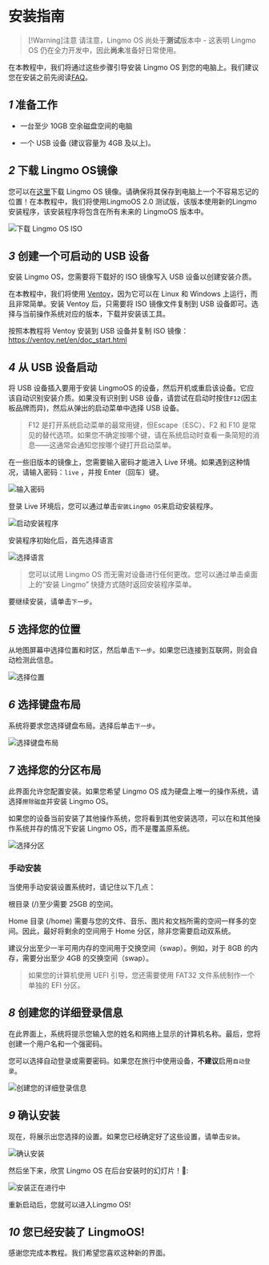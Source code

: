 # 安装指南

> [!Warning]注意
> 请注意，Lingmo OS 尚处于**测试**版本中 - 这表明 Lingmo OS 仍在全力开发中，因此**尚未**准备好日常使用。

在本教程中，我们将通过这些步骤引导安装 Lingmo OS 到您的电脑上。我们建议您在安装之前先阅读[FAQ](faq)。

## *1* 准备工作

- 一台至少 10GB 空余磁盘空间的电脑

- 一个 USB 设备 (建议容量为 4GB 及以上)。

## *2* 下载 Lingmo OS镜像

您可以在[这里](https://lingmo.org/download)下载 Lingmo OS 镜像。请确保将其保存到电脑上一个不容易忘记的位置！在本教程中，我们将使用LingmoOS 2.0 测试版，该版本使用新的Lingmo 安装程序，该安装程序将包含在所有未来的 LingmoOS 版本中。

![下载 Lingmo OS ISO](../assets/installation-guide/1.webp)

## *3* 创建一个可启动的 USB 设备

安装 Lingmo OS，您需要将下载好的 ISO 镜像写入 USB 设备以创建安装介质。

在本教程中，我们将使用 [Ventoy](https://ventoy.net)，因为它可以在  Linux 和 Windows 上运行，而且非常简单。安装 Ventoy 后，只需要将 ISO 镜像文件复制到 USB 设备即可。选择与当前操作系统对应的版本，下载并安装该工具。

按照本教程将 Ventoy 安装到 USB 设备并复制 ISO 镜像：<https://ventoy.net/en/doc_start.html>

## *4* 从 USB 设备启动

将 USB 设备插入要用于安装 LingmoOS 的设备，然后开机或重启该设备。它应该自动识别安装介质。如果没有识别到 USB 设备，请尝试在启动时按住`F12`(因主板品牌而异)，然后从弹出的启动菜单中选择 USB 设备。

> F12 是打开系统启动菜单的最常用键，但Escape（ESC）、F2 和 F10 是常见的替代选项。如果您不确定按哪个键，请在系统启动时查看一条简短的消息——这通常会通知您按哪个键打开启动菜单。

在一些旧版本的镜像上，您需要输入密码才能进入 Live 环境。如果遇到这种情况，请输入密码：`live` ，并按 Enter（回车）键。

![输入密码](../assets/installation-guide/4.webp)

登录 Live 环境后，您可以通过单击`安装Lingmo OS`来启动安装程序。

![启动安装程序](../assets/installation-guide/5.webp)

安装程序初始化后，首先选择语言

![选择语言](../assets/installation-guide/6.webp)

>您可以试用 Lingmo OS 而无需对设备进行任何更改。您可以通过单击桌面上的“安装 Lingmo” 快捷方式随时返回安装程序菜单。

要继续安装，请单击`下一步`。

## *5* 选择您的位置

从地图屏幕中选择位置和时区，然后单击`下一步`。如果您已连接到互联网，则会自动检测此信息。

![选择位置](../assets/installation-guide/7.webp)

## *6* 选择键盘布局

系统将要求您选择键盘布局。选择后单击`下一步`。

![选择键盘布局](../assets/installation-guide/8.webp)

## *7* 选择您的分区布局

此界面允许您配置安装。如果您希望 Lingmo OS 成为硬盘上唯一的操作系统，请选择`擦除磁盘`并安装 Lingmo OS。

如果您的设备当前安装了其他操作系统，您将看到其他安装选项，可以在和其他操作系统并存的情况下安装 Lingmo OS，而不是覆盖原系统。

![选择分区](../assets/installation-guide/9.webp)

### 手动安装

当使用手动安装设置系统时，请记住以下几点：

根目录 (/)至少需要 25GB 的空间。

Home 目录 (/home) 需要与您的文件、音乐、图片和文档所需的空间一样多的空间。因此，最好将剩余的空间用于 Home 分区，除非您需要启动双系统。

建议分出至少一半可用内存的空间用于交换空间（swap）。例如，对于 8GB 的内存，需要分出至少 4GB 的交换空间（swap）。

> 如果您的计算机使用 UEFI 引导，您还需要使用 FAT32 文件系统制作一个单独的 EFI 分区。

## *8* 创建您的详细登录信息

在此界面上，系统将提示您输入您的姓名和网络上显示的计算机名称。最后，您将创建一个用户名和一个强密码。

您可以选择自动登录或需要密码。如果您在旅行中使用设备，**不建议**启用`自动登录`。

![创建您的详细登录信息](../assets/installation-guide/10.webp)

## *9* 确认安装

现在，将展示出您选择的设置。如果您已经确定好了这些设置，请单击`安装`。

![确认安装](../assets/installation-guide/11.webp)

然后坐下来，欣赏 Lingmo OS 在后台安装时的幻灯片！🙂:

![安装正在进行中](../assets/installation-guide/12.webp)

重新启动后，您就可以进入Lingmo OS!

## *10* 您已经安装了 LingmoOS!

感谢您完成本教程。我们希望您喜欢这种新的界面。
